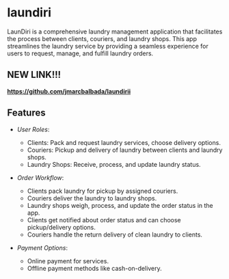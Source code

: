 # laundiri
LaunDiri is a comprehensive laundry management application that facilitates the process between clients, couriers, and laundry shops. This app streamlines the laundry service by providing a seamless experience for users to request, manage, and fulfill laundry orders.

## NEW LINK!!! ##
**https://github.com/jmarcbalbada/laundirii**

## Features

- *User Roles*: 
  - Clients: Pack and request laundry services, choose delivery options.
  - Couriers: Pickup and delivery of laundry between clients and laundry shops.
  - Laundry Shops: Receive, process, and update laundry status.

- *Order Workflow*:
  - Clients pack laundry for pickup by assigned couriers.
  - Couriers deliver the laundry to laundry shops.
  - Laundry shops weigh, process, and update the order status in the app.
  - Clients get notified about order status and can choose pickup/delivery options.
  - Couriers handle the return delivery of clean laundry to clients.

- *Payment Options*:
  - Online payment for services.
  - Offline payment methods like cash-on-delivery.
